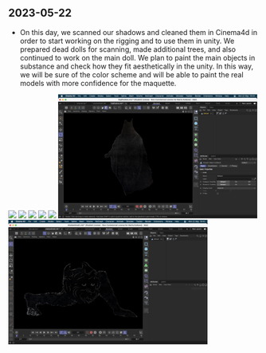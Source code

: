 ## 2023-05-22

- On this day, we scanned our shadows and cleaned them in Cinema4d in order to start working on the rigging and to use them in unity. We prepared dead dolls for scanning, made additional trees, and also continued to work on the main doll. We plan to paint the main objects in substance and check how they fit aesthetically in the unity. In this way, we will be sure of the color scheme and will be able to paint the real models with more confidence for the maquette.

<img src="imagesD/46.png" width="400px">

<img src="imagesD/47.png" width="400px">

<img src="imagesD/48.png" width="400px">

<img src="imagesD/49.png" width="400px">

<img src="imagesD/50.png" width="400px">

<img src="imagesD/51.png" width="400px">

<img src="imagesD/52.png" width="400px">